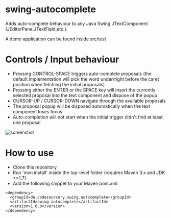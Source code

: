 # swing-autocomplete

Adds auto-complete behaviour to any Java Swing JTextComponent (JEditorPane,JTextField,etc.).

A demo application can be found inside src/test

# Controls / Input behaviour

- Pressing CONTROL-SPACE triggers auto-complete proposals (the default implementation will pick the word under/right before the caret position when fetching the initial proposals)
- Pressing either the ENTER or the SPACE key will insert the currently selected proposal into the text component and dispose of the popup
- CURSOR-UP / CURSOR-DOWN navigate through the available proposals
- The proposal popup will be disposed automatically when the text component loses focus
- Auto-completion will not start when the initial trigger didn't find at least one proposal

![screenshot](https://github.com/toby1984/swing-autocomplete/blob/master/screenshot.png?raw=true)

# How to use

- Clone this repository
- Run 'mvn install' inside the top-level folder (requires Maven 3.x and JDK >=1.7)
- Add the following snippet to your Maven pom.xml
```
<dependency>
  <groupId>de.codesourcery.swing.autocomplete</groupId>
  <artifactId>swing-autocomplete</artifactId>
  <version>1.0.0</version>
</dependency>
```


